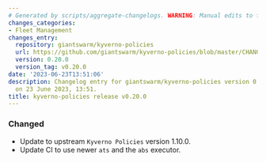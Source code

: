 ```yaml
---
# Generated by scripts/aggregate-changelogs. WARNING: Manual edits to this files will be overwritten.
changes_categories:
- Fleet Management
changes_entry:
  repository: giantswarm/kyverno-policies
  url: https://github.com/giantswarm/kyverno-policies/blob/master/CHANGELOG.md#0200---2023-06-23
  version: 0.20.0
  version_tag: v0.20.0
date: '2023-06-23T13:51:06'
description: Changelog entry for giantswarm/kyverno-policies version 0.20.0, published
  on 23 June 2023, 13:51.
title: kyverno-policies release v0.20.0
---
```


### Changed
- Update to upstream `Kyverno Policies` version 1.10.0.
- Update CI to use newer `ats` and the `abs` executor.
